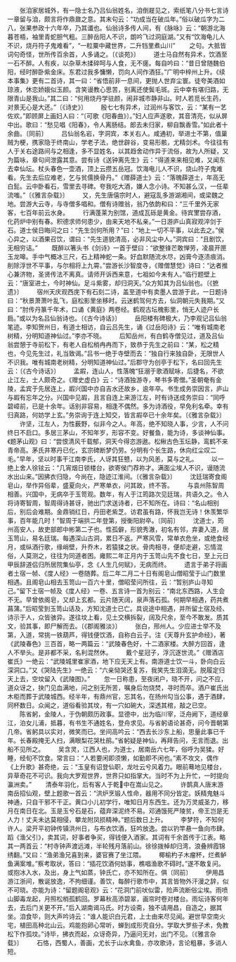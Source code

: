 <!-- { "loadSidebar": true } -->
　　张洎家居城外，有一隐士名乃吕仙翁姓名，洎倒屣见之，索纸笔八分书七言诗一章留与洎，颇言将作鼎鼐之意。其末句云：“功成当在破瓜年。”俗以破瓜字为二八，张果参政十六年卒，乃其谶也。仙翁诗多传人间，有《脉咏》云：“朝游北海暮苍梧，袖里青蛇胆气粗。三醉岳阳人不识，朗吟飞过洞庭湖。”又有“饮海龟儿人不识，烧丹符子鬼难看”，“一粒粟中藏世界，二升铛里煮山川”
　　之句。大抵皆词句奇怪，世所传百余首，人多诵之。〔《谈苑》〕
　　道士马自然有异术，饮酒至一石不醉。人有疾，以杂草木揉碎呵与人食，无不瘥。每自吟曰：“昔日曾随魏伯阳，经时醉卧紫金床。东君过我多慵懒，罚向人间作酒狂。”广明中梓州上升。《续本事集》更有二首诗，其一曰：“省悟前非一息间，更抛人世弃尘寰。徒夸美酒如琼液，休恋娇娥似玉颜。含笑谩教心思苦，别离还使鬓毛斑。云中幸有堪归路，无限青山是我山。”其二曰：“何用烧丹学驻颜，闹非城市静非山。时人若觅长生药，对景无心是大还。”〔《诗史》〕
　　殷七七有异术，过润州与客饮，云：“某有一艺佐欢。”即顾屏上画妇人曰：“〔可歌《阳春曲》〕。”妇人应声遂歌，其音清亮，似从屏中出。歌曰：“愁见唱《阳春》，令人离肠结。郎去未归家，柳自飘香雪。”如此者十余曲。〔同前〕
　　吕仙翁名岩，字洞宾，本关右人。咸通初，举进士不第，值巢贼为梗，携家隐于终南山，学老子法，绝世辟谷，变易形骸，尤精剑术。今往往有人于关右途路间与之相逢，多不显姓名，以其趋舍动作异于流俗，故为人所疑，又为篇咏，章句间泄露其意。尝有诗《送钟离先生》云：“得道来来相见难，又闻东去幸仙坛。杖头春色一壶酒，顶上云攒五岳冠。饮海电儿人不识，烧山符子鬼难看。先生去后应难老，乞与贫儒换骨丹。”《赠薛道士》云：“落魄薛道士，年高无白髭。云中卧看石，雪里去寻碑。夸我吃大酒，嫌人念小诗。不知甚么汉，一任辈流嗤。”〔《雅言杂载》〕
　　又，先生唐僖宗时人，避寇乱多游湖湘间，或梁魏之地。尝游大云寺，与寺僧多唱和。僧有诗赠翁，翁乃依韵和曰：“三千里外无家客，七百年前云水身。
　　行满蓬莱为别馆，道成瓦砾是黄金。待宾里尝存酒，化药炉中别有春。积德求师何患少，由来天地不私亲。”一日游庐山真寂观淬剑于石。道士侯日晦问之曰：“先生剑何所用？”曰：“地上一切不平事，以此去之。”侯心异之，以酒果召饮，谓曰：“先生道貌清高，必非风尘中人。”洞宾曰：“且剧饮，无相穷诘。”
　　既醉以箸头书《剑诗》一首于壁曰：“欲整锋芒敢惮劳，凌晨开匣玉龙嗥。手中气概冰三尺，石上精神蛇一条。好血默随流水尽，凶膏今逐渍痕消。削除浮世不平事，与尔相将上九霄。”尝游长沙智度寺，《赠僧慧觉》诗曰：“达者推心兼济物，圣贤传法不离真。请师开诉西来意，七祖如今未有人。”临行题壁上云：“唐室进士，今时神仙。足斗紫雾，却归洞天。”众方知其为吕仙翁也。〔《摭遗》〕
　　宿州天庆观西庑下有石刻二诗，盖至道中有卖墨人尝游于此，一日题诗曰：“秋景萧萧叶乱飞，庭松影里坐移时。云迷鹤驾何方去，仙洞朝元失我期。”又曰：“肘传丹篆千年术，口诵《黄庭》两卷经。鹤观古坛槐影里，悄无人迹户长扃。”或以为名吕仙翁诗也。〔《古今诗话》〕
　　岳阳楼有碑极大，乃李观记吕仙翁笔迹。李知贺州日，有道士相访，自云吕先生，诵《过岳阳诗》云：“唯有城南老树精，分明知道神仙过。”李亦不晓。
　　后知岳州，有白鹤寺僧见过，道及吕仙翁尝憩于寺前松下，有老人自松梢冉冉而下，致恭于先生之前曰：“某，松之精也，今见先生过，礼当致谒。”吕书一绝于寺壁而去：“独自行来独自卧，无限世人不识我。唯有城南老树精，分明知道神仙过。”后郡守为创亭于松下，名曰回先生云：〔《古今诗话》〕
　　孟嘏，连山人，性落魄“狂溺于歌酒赋咏，后捷名，不欲止江左，士人颇奇之。《赠史虚白》云：“诗酒独游寺，琴书多寄僧。”圣朝奄有金陵，孟宾于先居连上，嘏兴国中亦自吉水还故乡，逾年卒。书生成务崇因言，庐山与嘏有忘年之分。兴国中见嘏，且言自连上来游江左，时有诗送成务崇曰：“同呼碧嶂前，已是十余年。话别非容易，相逢不偶然。多为诗酒役，早免利名牵。幸有归真路，何妨学上玄。”务崇询于连上知交，皆言嘏卒已十余年矣。〔《雅言杂载》〕
　　许坚，江左人，为性薮野，似非今之人。年高，绝不知晓人事，少言，人不问终日不启口。多居三茅山，不知年岁，形容不变。好餐鱼，能为诗，多谈神仙事。《题茅山观》曰：“尝恨清风千载郁，洞天今得恣游遨。松楸古色玉坛静，鸾鹤不来青帝高。茅氏井寒丹已化，玄宗碑断梦仍劳。分明有个长生路，休向红尘叹二毛。”早年，坚以时事干江南李氏，人讶其狂戆，以为风恙，莫与之礼。
　　以一绝上舍人徐铉云：“几宵烟日锁楼台，欲寄侯门荐祢才。满面尘埃人不识，谩随流水出山来。”因拂衣归隐，今尚在，隐迹江淮间。〔《雅言杂载》〕
　　沈廷瑞寄食阁皂山，举作异俗辈，盛夏向火，严寒单衣，问其故，终不答。
　　与袁州陈智周相善。兴国中，无病卒于玉笥观。数年，有人于江筠路次见廷瑞，共语久之。令人将诗寄智周，智周得诗甚讶，驰出门求送诗者，已不知所在。诗曰：“名山相别后，别后会难期。金鼎销红日，丹田老紫芝。访君虽有路，怀我岂无诗！休羡繁华事，百年能几时！”智周于端拱二年登第，授衡阳尉卒。〔同前〕
　　沈道士，筠州高安人，故吏部郎中彬第二子也。性孤僻，形貌秀澈，初名有邻，弃妻入道，居玉笥山，易名廷瑞。每遇深山古洞，累日不返。严寒风雪，常单衣危坐，或绝食经月，或纵酒行歌，缘峭壁，升乔木，若猿猱之状。骨肉相寻，便却走避，忘情混俗，人莫测之，往往为同道者困。雍熙二年正月内于玉笥山先不食七日，至上元日甲辰辞道侣归所居院集仙亭，念《人生几何赋》，无病而终。
　　遗言于弟子将画者土宿一帧、《度人经》一卷随葬。后二年二月二十日有阁皂山僧昭莹于山门数里相遇。且阁皂山相去玉笥山一百六十里，僧昭莹问所往，云：“暂别庐山寻知己。”留下土宿一帧及《度人经》一卷、五言诗一首为别云：“南北东西路，人生会不无。早曾依阁皂，又却上玄都。云片随天阔，泉声落石孤。何期早相遇，药共煮菖蒲。”后昭莹到玉笥山话及，方知沈道士已亡。具说途中相遇，并所留土宿及经、诗示于人，众皆骇异。遂往坟上看，见土交横拆裂，阔及尺余，至今不敢发。质其文，验其事，即尸解而去。〔《郡阁雅淡》〕
　　张白，邢州人。少应进士举不及第，入道，常挑一铁葫芦，得钱便饮酒，自称白云子。注《天尊升玄护命经》，著《武陵春色》三百首，略一两篇云：“武陵春色好，十二酒家楼。大醉方回首，逢人不举头。是非都不采，名利混然休。
　　戴个星冠子，浮沉逐世流。”《赠酒店崔氏》一绝云：“武陵城里崔家酒，地下应无天上有。南游道士饮一斗，卧向白云深洞口。”又《哭陆先生》一绝云：“六亲恸哭还复苏，我笑先生泪滴无。脱履定归天上去，空坟留入《武陵图》。”
　　忽一日称患，至夜闭户，晓不开，问之不应，道众讶之，抉门见血满地，问之别无所苦，嘱身后勿烧焚，寻时而卒。酒户崔氏出木柜而葬于武陵城西。经半年，有鼎州官，忘其名，在扬州勾当公事，遇于酒肆，同杯数日。众闻之，道俗看验其坟，有一穴如碗大，深透其棺，敲之已空。
　　陈省躬，金陵人，于伪朝颇历政事。显德中，出为临川宰，泛舟阙下，道经章江，泊女儿浦，抵暮，有书生不通姓名，登舟求见。与省躬语论甚奇，问今晋朝第几帝。省躬具以实对，微笑而已。坐间高吟云：“西去长沙东上船，思量此事已千年。长春殿掩无人扫，满眼梨花哭杜鹃。”省躬疑是神仙，再拜告问，无言而退。出船不见所之。
　　吴含灵，江西人也，为道士，居南岳六七年，俗呼为吴猱。好睡，经旬不饮食。常言曰：“人若要闲即须懒，如勤即不闲也。”素不攻文，偶作《上升歌》甚奇绝，云：“玉皇有诏登仙职，龙吐云兮风着力。眼前蓦地见楼台，异草奇花不可识。我向大罗观世界，世界只如指掌大。当时不为上升忙，一时提向瀛洲卖。”
　　清泰年羽化，后有客人于乾中在嵩山见之。
　　许鹊真人唐末游南岳招仙观，壁上题歌一首云：“洪炉烹锻人性命，器用不同分皆定。妖精鬼魅斗神通，只自干邪不干正。黄口小儿初学行，唯知日月东西生。还为万灵威圣力，移月在南日在北。玉是玉兮石是石，蕴弃深泥终不易。邓通饿死严陵贫，帝王岂是无人力！丈夫未达莫相侵，攀龙附凤损精神。”题后数日上升。
　　李梦符，不知何许人。梁开平初钟传镇洪州日，与布衣饮酒，狂吟放逸。尝以钓竿悬一鱼向市肆。蹈《渔父引》，卖其词，好事者争买，得钱便入酒家。其词有千余首传于江表。略其一两首云：“村寺钟声渡远滩，半轮残月落前山。徐徐拨棹却归湾，浪叠辨霞锦绣翻。”又曰：“渔弟渔兄喜到来，婆官赛了坐江隈。
　　椰榆杓子木瘤杯，烂煮鲈鱼满案堆。”察考取状，答曰：“插花饮酒何妨事，樵唱渔歌不碍时。”遂不敢复问。或抱冰入水，及出，身上气如蒸，钟氏亡，亦不知所在。俱〔同前〕
　　伊用昌游江浙间，散诞放逸，不拘细谨。善饮，每醉行歌市中，其言皆物外汗漫之辞，似不可晓。亦能为诗：“留题阁皂观》云：“花洞门前吠似雷，险声流断俗尘埃。雨喷山脚毒龙起，月照松梢孤鹤回。罗幕秋高添碧翠，画帘时卷对楼台。雨坛诗客何年去，去后门关更不开。”后入湖南谒马氏。时方设斋，独不请用昌，自造之，据其坐。洎食毕，则大声吟诗云：“谁人能识白元君，上士由来尽见闻。避世早空南火宅，植田高种北山云。鸡能抱卵心常听，蝉到成形壳自分。学取大罗些子术，免教松下作孤坟。”诗毕，拂衣而起，众讶奇异，乃逼问无对，出门不见。〔《雅言杂载》〕
　　石恪，西蜀人，善画，尤长于山水禽鱼，亦攻歌诗，言论粗暴，多诮人短。
